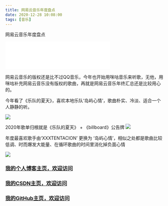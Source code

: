 ```yaml
---
title: 网易云音乐年度盘点
date: 2020-12-28 10:08:00
tags: [音乐]
---
```

 
网易云音乐年度盘点
<!--more-->

<iframe frameborder="no" border="0" marginwidth="0" marginheight="0" width=330 height=86 src="//music.163.com/outchain/player?type=2&id=353414&auto=1&height=66"></iframe>

网易云音乐的版权还是比不过QQ音乐，今年也开始用咪咕音乐来听歌，无他，用咪咕补充网易云音乐没有版权的歌曲，再就是网易云音乐年终汇总还是比较用心的。

今年看了《乐队的夏天》，喜欢本地乐队‘岛屿心情’，歌曲朴实、冷淡、适合一个人静静的听。

![](https://img-blog.nos-eastchina1.126.net/blog/blog_cloudmusic1.jpg)


2020年歌单归根就是《乐队的夏天》 + 《billboard》公告牌 
![](https://img-blog.nos-eastchina1.126.net/blog/blog_cloudmusic2.jpg)


年度最喜欢歌手由‘XXXTENTACION’ 更换为 ‘岛屿心情’，相似之处都是歌曲比较低调、时而爆发大能量、在循环歌曲的时间里消化掉负面心情

![](https://img-blog.nos-eastchina1.126.net/blog/blog_cloudmusic3.jpg)




### [我的个人博客主页，欢迎访问](http://www.aomanhao.top/)
### [我的CSDN主页，欢迎访问](https://blog.csdn.net/Aoman_Hao)
### [我的GitHub主页，欢迎访问](https://github.com/AomanHao)